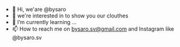 - 👋 Hi,  we'are @bysaro
- 👀 we're interested in to show you our clouthes
- 🌱 I’m currently learning ...
- 📫 How to reach me on bysaro.sv@gmail.com and Instagram like @bysaro.sv

<!---
bysarosv/bysarosv is a ✨ special ✨ repository because its `README.md` (this file) appears on your GitHub profile.
You can click the Preview link to take a look at your changes.
--->
